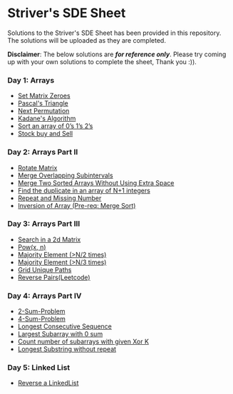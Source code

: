 # Striver's SDE Sheet
Solutions to the Striver's SDE Sheet has been provided in this repository. The solutions will be uploaded as they are completed.

**Disclaimer**: The below solutions are ***for reference only***. Please try coming up with your own solutions to complete the sheet, Thank you :)).

### Day 1: Arrays
- [Set Matrix Zeroes](https://github.com/yaswanthhh/Striver-s-SDE-Sheet/blob/main/Solutions/Day%201:%20Arrays/1.1_set_matrix_zeroes.py)
- [Pascal's Triangle](https://github.com/yaswanthhh/Striver-s-SDE-Sheet/blob/main/Solutions/Day%201:%20Arrays/1.2_pascals_triangle.py)
- [Next Permutation](https://github.com/yaswanthhh/Striver-s-SDE-Sheet/blob/main/Solutions/Day%201:%20Arrays/1.3_next_permutation.py)
- [Kadane's Algorithm](https://github.com/yaswanthhh/Striver-s-SDE-Sheet/blob/main/Solutions/Day%201:%20Arrays/1.4_kadanes_algorithm.py)
- [Sort an array of 0’s 1’s 2’s](https://github.com/yaswanthhh/Striver-s-SDE-Sheet/blob/main/Solutions/Day%201:%20Arrays/1.5_sort.py)
- [Stock buy and Sell](https://github.com/yaswanthhh/Striver-s-SDE-Sheet/blob/main/Solutions/Day%201:%20Arrays/1.6_stock_buy_sell.py)

### Day 2: Arrays Part II
- [Rotate Matrix](https://github.com/yaswanthhh/Striver-s-SDE-Sheet/blob/main/Solutions/Day%202:%20Arrays-Part%20II/2.1_rotate_matrix.py)
- [Merge Overlapping Subintervals](https://github.com/yaswanthhh/Striver-s-SDE-Sheet/blob/main/Solutions/Day%202:%20Arrays-Part%20II/2.2_overlapping_subintervals.py)
- [Merge Two Sorted Arrays Without Using Extra Space](https://github.com/yaswanthhh/Striver-s-SDE-Sheet/blob/main/Solutions/Day%202:%20Arrays-Part%20II/2.3_merge_sorted_arrays.py)
- [Find the duplicate in an array of N+1 integers](https://github.com/yaswanthhh/Striver-s-SDE-Sheet/blob/main/Solutions/Day%202:%20Arrays-Part%20II/2.4_duplicate_in_array.py)
- [Repeat and Missing Number](https://github.com/yaswanthhh/Striver-s-SDE-Sheet/blob/main/Solutions/Day%202:%20Arrays-Part%20II/2.5_repeat_and_missing.py)
- [Inversion of Array (Pre-req: Merge Sort)](https://github.com/yaswanthhh/Striver-s-SDE-Sheet/blob/main/Solutions/Day%202:%20Arrays-Part%20II/2.6_count_inversions.py)

### Day 3: Arrays Part III
- [Search in a 2d Matrix](https://github.com/yaswanthhh/Striver-s-SDE-Sheet/blob/main/Solutions/Day%203:%20Arrays-Part%20III/3.1_search_2d_matrix.py)
- [Pow(x, n)](https://github.com/yaswanthhh/Striver-s-SDE-Sheet/blob/main/Solutions/Day%203:%20Arrays-Part%20III/3.2_pow_x_y.py)
- [Majority Element (>N/2 times)](https://github.com/yaswanthhh/Striver-s-SDE-Sheet/blob/main/Solutions/Day%203:%20Arrays-Part%20III/3.3_majority_nby2.py)
- [Majority Element (>N/3 times)](https://github.com/yaswanthhh/Striver-s-SDE-Sheet/blob/main/Solutions/Day%203:%20Arrays-Part%20III/3.4_majority_1by3.py)
- [Grid Unique Paths](https://github.com/yaswanthhh/Striver-s-SDE-Sheet/blob/main/Solutions/Day%203:%20Arrays-Part%20III/3.5_grid_unique_paths.py)
- [Reverse Pairs(Leetcode)](https://github.com/yaswanthhh/Striver-s-SDE-Sheet/blob/main/Solutions/Day%203:%20Arrays-Part%20III/3.6_reverse_pairs.py)

### Day 4: Arrays Part IV
- [2-Sum-Problem](https://github.com/yaswanthhh/Striver-s-SDE-Sheet/blob/main/Solutions/Day%204:%20Arrays%20Part-IV/4.1_2_sum_problem.py)
- [4-Sum-Problem](https://github.com/yaswanthhh/Striver-s-SDE-Sheet/blob/main/Solutions/Day%204:%20Arrays%20Part-IV/4.2_4_sum.py)
- [Longest Consecutive Sequence](https://github.com/yaswanthhh/Striver-s-SDE-Sheet/blob/main/Solutions/Day%204:%20Arrays%20Part-IV/4.3_maximum_cons_seq.py)
- [Largest Subarray with 0 sum](https://github.com/yaswanthhh/Striver-s-SDE-Sheet/blob/main/Solutions/Day%204:%20Arrays%20Part-IV/4.4_sub_with_0sum.py)
- [Count number of subarrays with given Xor K](https://github.com/yaswanthhh/Striver-s-SDE-Sheet/blob/main/Solutions/Day%204:%20Arrays%20Part-IV/4.5_xor.py)
- [Longest Substring without repeat](https://github.com/yaswanthhh/Striver-s-SDE-Sheet/blob/main/Solutions/Day%204:%20Arrays%20Part-IV/4.6_longest_substring.py)

### Day 5: Linked List
- [Reverse a LinkedList]()
